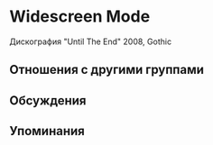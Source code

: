 # Widescreen Mode

Дискография
"Until The End" 2008, Gothic

## Отношения с другими группами


## Обсуждения


## Упоминания

